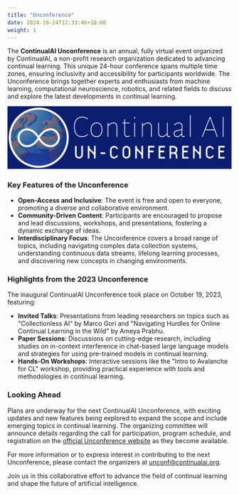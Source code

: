 ```yaml
---
title: "Unconference"
date: 2024-10-24T12:33:46+10:00
weight: 1
---
```


The **ContinualAI Unconference** is an annual, fully virtual event organized by ContinualAI, a non-profit research organization dedicated to advancing continual learning. This unique 24-hour conference spans multiple time zones, ensuring inclusivity and accessibility for participants worldwide. The Unconference brings together experts and enthusiasts from machine learning, computational neuroscience, robotics, and related fields to discuss and explore the latest developments in continual learning.

![ContinualAI Unconference](/images/unconference/CLAI-Horizontal.png)

### Key Features of the Unconference

- **Open-Access and Inclusive**: The event is free and open to everyone, promoting a diverse and collaborative environment.
- **Community-Driven Content**: Participants are encouraged to propose and lead discussions, workshops, and presentations, fostering a dynamic exchange of ideas.
- **Interdisciplinary Focus**: The Unconference covers a broad range of topics, including navigating complex data collection systems, understanding continuous data streams, lifelong learning processes, and discovering new concepts in changing environments.

### Highlights from the 2023 Unconference

The inaugural ContinualAI Unconference took place on October 19, 2023, featuring:
- **Invited Talks**: Presentations from leading researchers on topics such as "Collectionless AI" by Marco Gori and "Navigating Hurdles for Online Continual Learning in the Wild" by Ameya Prabhu.
- **Paper Sessions**: Discussions on cutting-edge research, including studies on in-context interference in chat-based large language models and strategies for using pre-trained models in continual learning.
- **Hands-On Workshops**: Interactive sessions like the "Intro to Avalanche for CL" workshop, providing practical experience with tools and methodologies in continual learning.

### Looking Ahead

Plans are underway for the next ContinualAI Unconference, with exciting updates and new features being explored to expand the scope and include emerging topics in continual learning. The organizing committee will announce details regarding the call for participation, program schedule, and registration on the [official Unconference website](https://unconf.continualai.org) as they become available.

For more information or to express interest in contributing to the next Unconference, please contact the organizers at unconf@continualai.org.

Join us in this collaborative effort to advance the field of continual learning and shape the future of artificial intelligence.